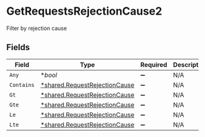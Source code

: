 # GetRequestsRejectionCause2

Filter by rejection cause


## Fields

| Field                                                                         | Type                                                                          | Required                                                                      | Description                                                                   |
| ----------------------------------------------------------------------------- | ----------------------------------------------------------------------------- | ----------------------------------------------------------------------------- | ----------------------------------------------------------------------------- |
| `Any`                                                                         | **bool*                                                                       | :heavy_minus_sign:                                                            | N/A                                                                           |
| `Contains`                                                                    | [*shared.RequestRejectionCause](../../models/shared/requestrejectioncause.md) | :heavy_minus_sign:                                                            | N/A                                                                           |
| `Gt`                                                                          | [*shared.RequestRejectionCause](../../models/shared/requestrejectioncause.md) | :heavy_minus_sign:                                                            | N/A                                                                           |
| `Gte`                                                                         | [*shared.RequestRejectionCause](../../models/shared/requestrejectioncause.md) | :heavy_minus_sign:                                                            | N/A                                                                           |
| `Le`                                                                          | [*shared.RequestRejectionCause](../../models/shared/requestrejectioncause.md) | :heavy_minus_sign:                                                            | N/A                                                                           |
| `Lte`                                                                         | [*shared.RequestRejectionCause](../../models/shared/requestrejectioncause.md) | :heavy_minus_sign:                                                            | N/A                                                                           |
